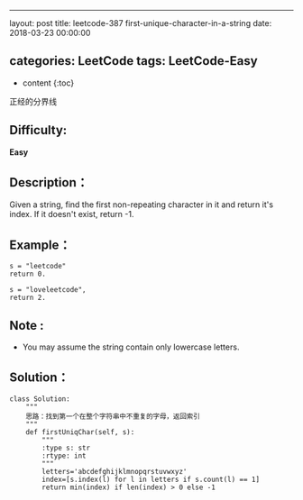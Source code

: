 
---
layout: post
title:  leetcode-387 first-unique-character-in-a-string
date:   2018-03-23 00:00:00

categories: LeetCode
tags: LeetCode-Easy
---

* content
{:toc}

正经的分界线





## Difficulty:

**Easy**

## Description：

Given a string, find the first non-repeating character in it and return it's index. 
If it doesn't exist, return -1. 

## Example：

```
s = "leetcode"
return 0.

s = "loveleetcode",
return 2.
```

## Note :

- You may assume the string contain only lowercase letters. 

## Solution：

```
class Solution:
    """
    思路：找到第一个在整个字符串中不重复的字母，返回索引
    """
    def firstUniqChar(self, s):
        """
        :type s: str
        :rtype: int
        """
        letters='abcdefghijklmnopqrstuvwxyz'
        index=[s.index(l) for l in letters if s.count(l) == 1]
        return min(index) if len(index) > 0 else -1
```